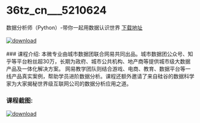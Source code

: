 # 36tz_cn___5210624
数据分析师（Python）-带你一起用数据认识世界
[下载地址](http://www.36tz.cn/article/5210624 "下载地址")
<br/></br>[![download](http://36tz.cn/muke_img/2020_03_1-1-300x174.png "下载地址")](http://www.36tz.cn/article/5210624 "下载地址")
<br/></br>### 课程介绍:
本微专业由城市数据团联合网易共同出品。城市数据团公众号、知乎等平台粉丝超30万，长期为政府、城市公共机构、地产商等提供城市级大数据产品及一体化解决方案。 网易教学团队则结合游戏、电商、教育、数据平台等一线产品真实案例，帮助学员进阶数据分析。课程还额外邀请了来自硅谷的数据科学家为大家揭秘世界级互联网公司的数据分析应用之道。

### 课程截图:
[![download](http://36tz.cn/muke_img/2020_03_11-1.png "下载地址")](http://www.36tz.cn/article/5210624 "下载地址")
